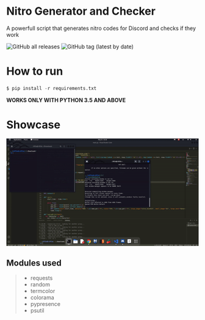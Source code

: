 # Nitro Generator and Checker
A powerfull script that generates nitro codes for Discord and checks if they work

![GitHub all releases](https://img.shields.io/github/downloads/ReflexTheLegend/Nitro-Gen-Checker/total?style=plastic)
![GitHub tag (latest by date)](https://img.shields.io/github/v/tag/ReflexTheLegend/Nitro-Generator-N-Checker)
# How to run

```py
$ pip install -r requirements.txt
```
**WORKS ONLY WITH PYTHON 3.5 AND ABOVE**

# Showcase

![Showcase](showcase.gif)

## Modules used

>- requests
>- random
>- termcolor
>- colorama
>- pypresence
>- psutil 
